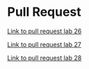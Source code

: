 # Pull Request

[Link to pull request lab 26](https://github.com/kylehoac/django-snacks/pull/2)

[Link to pull request lab 27](https://github.com/kylehoac/django-snacks/pull/4)

[Link to pull request lab 28](https://github.com/kylehoac/django-snacks/pull/4)